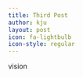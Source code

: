 ```yaml
---
title: Third Post
author: kju
layout: post
icon: fa-lightbulb
icon-style: regular
---
```

vision

<span class="image left"><img src="{{ 'assets/images/pic03.jpg' | relative_url }}" alt="" /></span>
